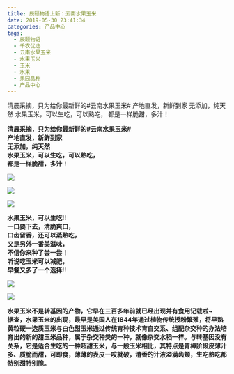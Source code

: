 ```yaml
---
title: 辰颐物语上新：云南水果玉米
date: 2019-05-30 23:41:34
categories: 产品中心
tags:
  - 辰颐物语
  - 千农优选
  - 云南水果玉米
  - 水果玉米
  - 玉米
  - 水果
  - 果园品种
  - 产品中心
---
```


清晨采摘，只为给你最新鲜的#云南水果玉米#
产地直发，新鲜到家
无添加，纯天然
水果玉米，可以生吃，可以熟吃，
都是一样脆甜，多汁！

<!-- more -->


**清晨采摘，只为给你最新鲜的#云南水果玉米#**  
**产地直发，新鲜到家**  
**无添加，纯天然**  
**水果玉米，可以生吃，可以熟吃，**  
**都是一样脆甜，多汁！**

![](http://www.chenyuwuyu.com/wp-content/uploads/2018/12/59498fe359adde6f2600.jpg)

![](http://www.chenyuwuyu.com/wp-content/uploads/2018/12/d38e380c8eae7edc20e3.jpg)

![](http://www.chenyuwuyu.com/wp-content/uploads/2018/12/32e669ee00c5b8ab7065.jpg)

**水果玉米，可以生吃‼️**  
**一口要下去，清脆爽口，**  
**口齿留香，还可以蒸熟吃，**  
**又是另外一番美滋味，**  
**不信你来种了尝一尝！**  
**听说吃玉米可以减肥，**  
**早餐又多了一个选择‼️**

![](http://www.chenyuwuyu.com/wp-content/uploads/2018/12/f7f2f39f7b8ce6eb7d28.jpg)

![](http://www.chenyuwuyu.com/wp-content/uploads/2018/12/76ffdedf2e736cddb267.jpg)

**水果玉米不是转基因的产物，它早在三百多年前就已经出现并有食用记载啦~**  
**据查，水果玉米的出现，最早是美国人在1844年通过植物传统授粉繁殖，将早熟黄粒硬一选质玉米与白色甜玉米通过传统育种技术育自交系、组配杂交种的办法培育出的新的甜玉米品种，属于杂交种类的一种，就像杂交水稻一样。与转基因没有关系，它是适合生吃的一种超甜玉米，与一般玉米相比，其特点是青棒阶段皮薄汁多、质脆而甜，可即食，薄薄的表皮一咬就破，清香的汁液溢满齿颊，生吃熟吃都特别甜特别脆。**